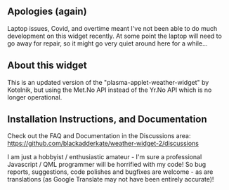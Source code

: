 ## Apologies (again)
Laptop issues, Covid, and overtime meant I've not been able to do much development on this widget recently.
At some point the laptop will need to go away for repair, so it might go very quiet around here for a while...

## About this widget
This is an updated version of the "plasma-applet-weather-widget" by Kotelnik, but using the Met.No API instead of the Yr.No API which is no longer operational.

## Installation Instructions, and Documentation
Check out the FAQ and Documentation in the Discussions area: https://github.com/blackadderkate/weather-widget-2/discussions

I am just a hobbyist / enthusiastic amateur - I'm sure a professional Javascript / QML programmer will be horrified with my code! So bug reports, suggestions, code polishes and bugfixes are welcome - as are translations (as Google Translate may not have been entirely accurate)!

